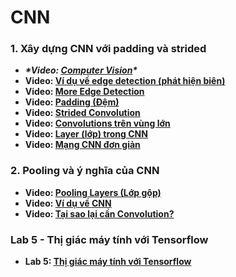 # CNN 

### 1. Xây dựng CNN với padding và strided

- ***\*Video: [Computer Vision](https://www.coursera.org/learn/convolutional-neural-networks/lecture/Ob1nR/computer-vision)\****
- **Video: [Ví dụ về edge detection (phát hiện biên)](https://www.coursera.org/learn/convolutional-neural-networks/lecture/4Trod/edge-detection-example)**
- **Video: [More Edge Detection](https://www.coursera.org/learn/convolutional-neural-networks/lecture/8Donz/more-edge-detection)**
- **Video: [Padding (Đệm)](https://www.coursera.org/learn/convolutional-neural-networks/lecture/o7CWi/padding)**
- **Video: [Strided Convolution](https://www.coursera.org/learn/convolutional-neural-networks/lecture/wfUhx/strided-convolutions)**
- **Video: [Convolutions trên vùng lớn](https://www.coursera.org/learn/convolutional-neural-networks/lecture/ctQZz/convolutions-over-volume)**
- **Video: [Layer (lớp) trong CNN](https://www.coursera.org/learn/convolutional-neural-networks/lecture/nsiuW/one-layer-of-a-convolutional-network)**
- **Video: [Mạng CNN đơn giản](https://www.coursera.org/learn/convolutional-neural-networks/lecture/A9lXL/simple-convolutional-network-example)**

### 2. Pooling và ý nghĩa của CNN
- **Video: [Pooling Layers (Lớp gộp)](https://www.coursera.org/learn/convolutional-neural-networks/lecture/hELHk/pooling-layers)**
- **Video: [Ví dụ về CNN](https://www.coursera.org/learn/convolutional-neural-networks/lecture/uRYL1/cnn-example)**
- **Video: [Tại sao lại cần Convolution?](https://www.coursera.org/learn/convolutional-neural-networks/lecture/Xv7B5/why-convolutions)**
### Lab 5 - Thị giác máy tính với Tensorflow
- **Lab 5: [Thị giác máy tính với Tensorflow](https://github.com/mrdbourke/tensorflow-deep-learning/blob/main/03_convolutional_neural_networks_in_tensorflow.ipynb)**
